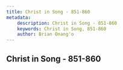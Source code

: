 ```yaml
---
title: Christ in Song - 851-860
metadata:
    description: Christ in Song - 851-860
    keywords: Christ in Song, 851-860
    author: Brian Onang'o
---
```



## Christ in Song - 851-860
  